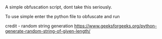 A simple obfuscation script, dont take this seriously.

To use simple enter the python file to obfuscate and run

credit - random string generation https://www.geeksforgeeks.org/python-generate-random-string-of-given-length/
